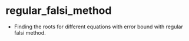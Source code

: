 # regular_falsi_method
* Finding the roots for different equations with error bound with regular falsi method.
